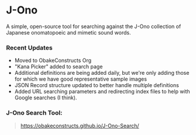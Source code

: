# J-Ono
A simple, open-source tool for searching against the J-Ono collection of Japanese onomatopoeic and mimetic sound words.

### Recent Updates
* Moved to ObakeConstructs Org
* "Kana Picker" added to search page
* Additional definitions are being added daily, but we're only adding those for which we have good representative sample images
* JSON Record structure updated to better handle multiple definitions
* Added URL searching parameters and redirecting index files to help with Google searches (I think).

### J-Ono Search Tool:
> https://obakeconstructs.github.io/J-Ono-Search/
